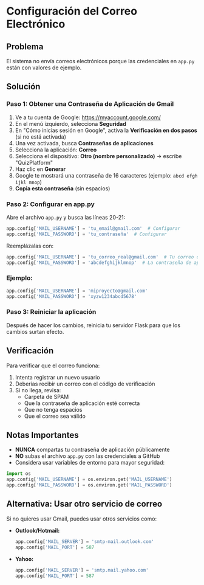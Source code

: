 # Configuración del Correo Electrónico

## Problema
El sistema no envía correos electrónicos porque las credenciales en `app.py` están con valores de ejemplo.

## Solución

### Paso 1: Obtener una Contraseña de Aplicación de Gmail

1. Ve a tu cuenta de Google: https://myaccount.google.com/
2. En el menú izquierdo, selecciona **Seguridad**
3. En "Cómo inicias sesión en Google", activa la **Verificación en dos pasos** (si no está activada)
4. Una vez activada, busca **Contraseñas de aplicaciones**
5. Selecciona la aplicación: **Correo**
6. Selecciona el dispositivo: **Otro (nombre personalizado)** → escribe "QuizPlatform"
7. Haz clic en **Generar**
8. Google te mostrará una contraseña de 16 caracteres (ejemplo: `abcd efgh ijkl mnop`)
9. **Copia esta contraseña** (sin espacios)

### Paso 2: Configurar en app.py

Abre el archivo `app.py` y busca las líneas 20-21:

```python
app.config['MAIL_USERNAME'] = 'tu_email@gmail.com'  # Configurar
app.config['MAIL_PASSWORD'] = 'tu_contraseña'  # Configurar
```

Reemplázalas con:

```python
app.config['MAIL_USERNAME'] = 'tu_correo_real@gmail.com'  # Tu correo de Gmail
app.config['MAIL_PASSWORD'] = 'abcdefghijklmnop'  # La contraseña de aplicación (sin espacios)
```

### Ejemplo:

```python
app.config['MAIL_USERNAME'] = 'miproyecto@gmail.com'
app.config['MAIL_PASSWORD'] = 'xyzw1234abcd5678'
```

### Paso 3: Reiniciar la aplicación

Después de hacer los cambios, reinicia tu servidor Flask para que los cambios surtan efecto.

## Verificación

Para verificar que el correo funciona:

1. Intenta registrar un nuevo usuario
2. Deberías recibir un correo con el código de verificación
3. Si no llega, revisa:
   - Carpeta de SPAM
   - Que la contraseña de aplicación esté correcta
   - Que no tenga espacios
   - Que el correo sea válido

## Notas Importantes

- **NUNCA** compartas tu contraseña de aplicación públicamente
- **NO** subas el archivo `app.py` con las credenciales a GitHub
- Considera usar variables de entorno para mayor seguridad:

```python
import os
app.config['MAIL_USERNAME'] = os.environ.get('MAIL_USERNAME')
app.config['MAIL_PASSWORD'] = os.environ.get('MAIL_PASSWORD')
```

## Alternativa: Usar otro servicio de correo

Si no quieres usar Gmail, puedes usar otros servicios como:

- **Outlook/Hotmail:**
  ```python
  app.config['MAIL_SERVER'] = 'smtp-mail.outlook.com'
  app.config['MAIL_PORT'] = 587
  ```

- **Yahoo:**
  ```python
  app.config['MAIL_SERVER'] = 'smtp.mail.yahoo.com'
  app.config['MAIL_PORT'] = 587
  ```
